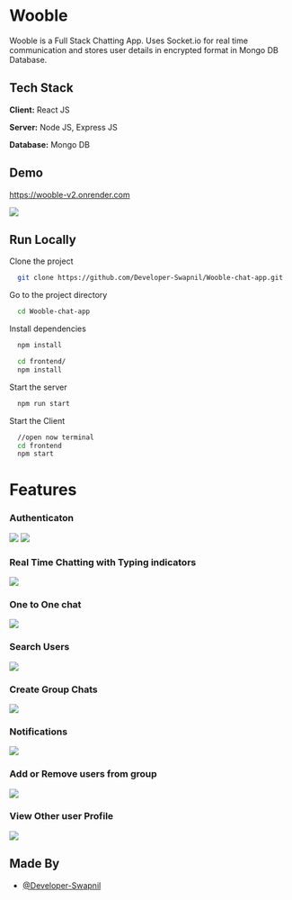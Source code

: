 # Wooble

Wooble is a Full Stack Chatting App.
Uses Socket.io for real time communication and stores user details in encrypted format in Mongo DB Database.

## Tech Stack

**Client:** React JS

**Server:** Node JS, Express JS

**Database:** Mongo DB

## Demo

https://wooble-v2.onrender.com

![](https://github.com/Developer-Swapnil/Wooble-chat-app/blob/a3bd0c55defcc0b9ab580641d91b9ed25715f4f4/frontend/src/components/ScreenShots/Wooble-4.png)

## Run Locally

Clone the project

```bash
  git clone https://github.com/Developer-Swapnil/Wooble-chat-app.git
```

Go to the project directory

```bash
  cd Wooble-chat-app
```

Install dependencies

```bash
  npm install
```

```bash
  cd frontend/
  npm install
```

Start the server

```bash
  npm run start
```

Start the Client

```bash
  //open now terminal
  cd frontend
  npm start
```

# Features

### Authenticaton

![](https://github.com/Developer-Swapnil/Wooble-chat-app/blob/a3bd0c55defcc0b9ab580641d91b9ed25715f4f4/frontend/src/components/ScreenShots/Wooble-1.png)
![](https://github.com/Developer-Swapnil/Wooble-chat-app/blob/a3bd0c55defcc0b9ab580641d91b9ed25715f4f4/frontend/src/components/ScreenShots/Wooble-2.png)

### Real Time Chatting with Typing indicators

![](https://github.com/Developer-Swapnil/Wooble-chat-app/blob/a3bd0c55defcc0b9ab580641d91b9ed25715f4f4/frontend/src/components/ScreenShots/Wooble-3.png)

### One to One chat

![](https://github.com/Developer-Swapnil/Wooble-chat-app/blob/a3bd0c55defcc0b9ab580641d91b9ed25715f4f4/frontend/src/components/ScreenShots/Wooble-4.png)

### Search Users

![](https://github.com/Developer-Swapnil/Wooble-chat-app/blob/a3bd0c55defcc0b9ab580641d91b9ed25715f4f4/frontend/src/components/ScreenShots/Wooble-5.png)

### Create Group Chats

![](https://github.com/Developer-Swapnil/Wooble-chat-app/blob/a3bd0c55defcc0b9ab580641d91b9ed25715f4f4/frontend/src/components/ScreenShots/Wooble-6.png)

### Notifications

![](https://github.com/Developer-Swapnil/Wooble-chat-app/blob/a3bd0c55defcc0b9ab580641d91b9ed25715f4f4/frontend/src/components/ScreenShots/Wooble-7.png)

### Add or Remove users from group

![](https://github.com/Developer-Swapnil/Wooble-chat-app/blob/a3bd0c55defcc0b9ab580641d91b9ed25715f4f4/frontend/src/components/ScreenShots/Wooble-8.png)

### View Other user Profile

![](https://github.com/Developer-Swapnil/Wooble-chat-app/blob/a3bd0c55defcc0b9ab580641d91b9ed25715f4f4/frontend/src/components/ScreenShots/Wooble-9.png)

## Made By

- [@Developer-Swapnil](https://github.com/Developer-Swapnil)
